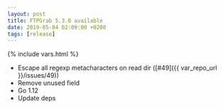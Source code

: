 ```yaml
---
layout: post
title: FTPGrab 5.3.0 available
date: 2019-05-04 02:09:00 +0200
tags: [release]
---
```

{% include vars.html %}

* Escape all regexp metacharacters on read dir ([#49]({{ var_repo_url }}/issues/49))
* Remove unused field
* Go 1.12
* Update deps